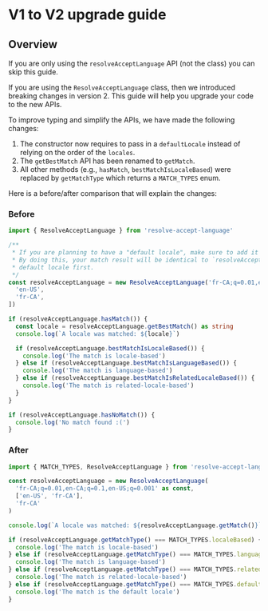 # V1 to V2 upgrade guide

## Overview

If you are only using the `resolveAcceptLanguage` API (not the class) you can skip this guide.

If you are using the `ResolveAcceptLanguage` class, then we introduced breaking changes in version 2. This guide will help you upgrade your code to the new APIs.

To improve typing and simplify the APIs, we have made the following changes:

1. The constructor now requires to pass in a `defaultLocale` instead of relying on the order of the `locales`.
2. The `getBestMatch` API has been renamed to `getMatch`.
3. All other methods (e.g., `hasMatch`, `bestMatchIsLocaleBased`) were replaced by `getMatchType` which returns a `MATCH_TYPES` enum.

Here is a before/after comparison that will explain the changes:

### Before

```ts
import { ResolveAcceptLanguage } from 'resolve-accept-language'

/**
 * If you are planning to have a "default locale", make sure to add it first in the provided locale list.
 * By doing this, your match result will be identical to `resolveAcceptLanguage` as it always checks the
 * default locale first.
 */
const resolveAcceptLanguage = new ResolveAcceptLanguage('fr-CA;q=0.01,en-CA;q=0.1,en-US;q=0.001', [
  'en-US',
  'fr-CA',
])

if (resolveAcceptLanguage.hasMatch()) {
  const locale = resolveAcceptLanguage.getBestMatch() as string
  console.log(`A locale was matched: ${locale}`)

  if (resolveAcceptLanguage.bestMatchIsLocaleBased()) {
    console.log('The match is locale-based')
  } else if (resolveAcceptLanguage.bestMatchIsLanguageBased()) {
    console.log('The match is language-based')
  } else if (resolveAcceptLanguage.bestMatchIsRelatedLocaleBased()) {
    console.log('The match is related-locale-based')
  }
}

if (resolveAcceptLanguage.hasNoMatch()) {
  console.log('No match found :(')
}
```

### After

```ts
import { MATCH_TYPES, ResolveAcceptLanguage } from 'resolve-accept-language'

const resolveAcceptLanguage = new ResolveAcceptLanguage(
  'fr-CA;q=0.01,en-CA;q=0.1,en-US;q=0.001' as const,
  ['en-US', 'fr-CA'],
  'fr-CA'
)

console.log(`A locale was matched: ${resolveAcceptLanguage.getMatch()}`)

if (resolveAcceptLanguage.getMatchType() === MATCH_TYPES.localeBased) {
  console.log('The match is locale-based')
} else if (resolveAcceptLanguage.getMatchType() === MATCH_TYPES.languageBased) {
  console.log('The match is language-based')
} else if (resolveAcceptLanguage.getMatchType() === MATCH_TYPES.relatedLocaleBased) {
  console.log('The match is related-locale-based')
} else if (resolveAcceptLanguage.getMatchType() === MATCH_TYPES.defaultLocale) {
  console.log('The match is the default locale')
}
```
